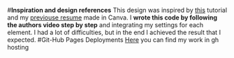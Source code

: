 #**Inspiration and design references**
This design was inspired by [this](https://youtu.be/zAVhHHS_IH4) tutorial and my [previouse resume](https://www.canva.com/design/DAEgUobQBDs/5g3Szmf1whSjIX_Zak9XMA/view?utm_content=DAEgUobQBDs&utm_campaign=designshare&utm_medium=link&utm_source=sharebutton) made in Canva.
I **wrote this code by following the authors video step by step** and integrating my settings for each element. I had a lot of difficulties, but in the end I achieved the result that I expected.
#Git-Hub Pages Deployments
[Here](https://lunali98.github.io/CSS-homework-CV/) you can find my work in gh hosting
